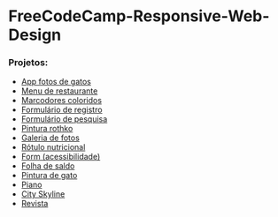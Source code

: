 # FreeCodeCamp-Responsive-Web-Design
<h3>Projetos:</h3>

 <ul>
     <li><a href="https://mateusskv9.github.io/FreeCodeCamp-Responsive-Web-Design/1-Aplicativo_de_fotos_de_gatos/" target="_blank">App fotos de gatos</a></li>
     <li><a href="https://mateusskv9.github.io/FreeCodeCamp-Responsive-Web-Design/2-menu_de_restaurante/" target="_blank">Menu de restaurante</a></li>
     <li><a href="https://mateusskv9.github.io/FreeCodeCamp-Responsive-Web-Design/3-marcadores_coloridos/" target="_blank">Marcodores coloridos</a></li>
     <li><a href="https://mateusskv9.github.io/FreeCodeCamp-Responsive-Web-Design/4-Formulario_de_registro/" target="_blank">Formulário de registro</a></li>
     <li><a href="https://mateusskv9.github.io/FreeCodeCamp-Responsive-Web-Design/5-formulario_de_pesquisa/" target="_blank">Formulário de pesquisa</a></li>
     <li><a href="https://mateusskv9.github.io/FreeCodeCamp-Responsive-Web-Design/6-box_model_pintura_rothko/" target="_blank">Pintura rothko</a></li>
     <li><a href="https://mateusskv9.github.io/FreeCodeCamp-Responsive-Web-Design/7-flexbox_galeria_de_fotos/" target="_blank">Galeria de fotos</a></li>
     <li><a href="https://mateusskv9.github.io/FreeCodeCamp-Responsive-Web-Design/8-rotulo_nutricional/" target="_blank">Rótulo nutricional</a></li>
     <li><a href="https://mateusskv9.github.io/FreeCodeCamp-Responsive-Web-Design/9-form_acessibilidade/">Form (acessibilidade)</a></li>
     <li><a href="https://mateusskv9.github.io/FreeCodeCamp-Responsive-Web-Design/11-folha_de_saldo/">Folha de saldo</a></li>
     <li><a href="https://mateusskv9.github.io/FreeCodeCamp-Responsive-Web-Design/12-pintura_de_gato/">Pintura de gato</a></li>
     <li><a href="https://mateusskv9.github.io/FreeCodeCamp-Responsive-Web-Design/13-piano/">Piano</a></li>
     <li><a href="https://mateusskv9.github.io/FreeCodeCamp-Responsive-Web-Design/15-city_skyline/">City Skyline</a></li>
     <li><a href="https://mateusskv9.github.io/FreeCodeCamp-Responsive-Web-Design/16-revista/">Revista</a></li>
 </ul>